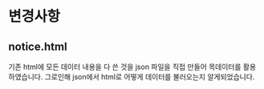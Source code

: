 <h1>변경사항</h1>

<h2>notice.html</h2>
<p>
  기존 html에 모든 데이터 내용을 다 쓴 것을 json 파일을 직접 만들어 목데이터를 활용하였습니다.
  그로인해 json에서 html로 어떻게 데이터를 불러오는지 알게되었습니다.
</p>
